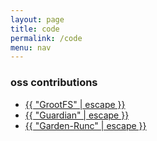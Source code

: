 ```yaml
---
layout: page
title: code
permalink: /code
menu: nav
---
```


<div class="home">
  <h3>oss contributions</h3>
  <ul class="basic-list">
    <li>
        <a class="page-link" href="https://github.com/cloudfoundry/grootfs">
          {{ "GrootFS" | escape }}
        </a>
    </li>
    <li>
        <a class="page-link" href="https://github.com/cloudfoundry/guardian">
          {{ "Guardian" | escape }}
        </a>
    </li>
    <li>
        <a class="page-link" href="https://github.com/cloudfoundry/garden-runc-release">
          {{ "Garden-Runc" | escape }}
        </a>
    </li>
  </ul>
</div>
